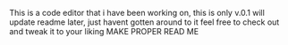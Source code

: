 This is a code editor that i have been working on, this is only v.0.1
will update readme later, just havent gotten around to it feel free to check out and tweak it to your liking 
MAKE PROPER READ ME
